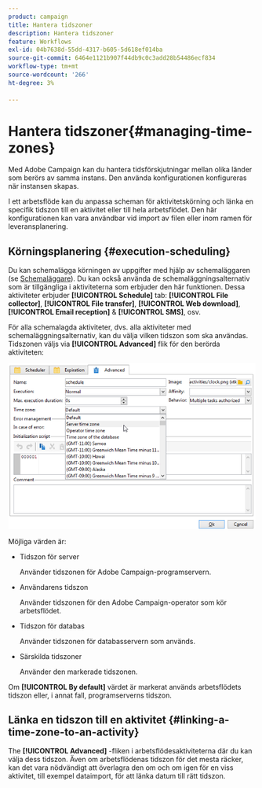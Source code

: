 ```yaml
---
product: campaign
title: Hantera tidszoner
description: Hantera tidszoner
feature: Workflows
exl-id: 04b7638d-55dd-4317-b605-5d618ef014ba
source-git-commit: 6464e1121b907f44db9c0c3add28b54486ecf834
workflow-type: tm+mt
source-wordcount: '266'
ht-degree: 3%

---
```


# Hantera tidszoner{#managing-time-zones}

Med Adobe Campaign kan du hantera tidsförskjutningar mellan olika länder som berörs av samma instans. Den använda konfigurationen konfigureras när instansen skapas.

I ett arbetsflöde kan du anpassa scheman för aktivitetskörning och länka en specifik tidszon till en aktivitet eller till hela arbetsflödet. Den här konfigurationen kan vara användbar vid import av filen eller inom ramen för leveransplanering.

## Körningsplanering {#execution-scheduling}

Du kan schemalägga körningen av uppgifter med hjälp av schemaläggaren (se [Schemaläggare](scheduler.md)). Du kan också använda de schemaläggningsalternativ som är tillgängliga i aktiviteterna som erbjuder den här funktionen. Dessa aktiviteter erbjuder **[!UICONTROL Schedule]** tab: **[!UICONTROL File collector]**, **[!UICONTROL File transfer]**, **[!UICONTROL Web download]**, **[!UICONTROL Email reception]** &amp; **[!UICONTROL SMS]**, osv.

För alla schemalagda aktiviteter, dvs. alla aktiviteter med schemaläggningsalternativ, kan du välja vilken tidszon som ska användas. Tidszonen väljs via **[!UICONTROL Advanced]** flik för den berörda aktiviteten:

![](assets/wf-timezone-in-a-box.png)

Möjliga värden är:

* Tidszon för server

   Använder tidszonen för Adobe Campaign-programservern.

* Användarens tidszon

   Använder tidszonen för den Adobe Campaign-operator som kör arbetsflödet.

* Tidszon för databas

   Använder tidszonen för databasservern som används.

* Särskilda tidszoner

   Använder den markerade tidszonen.

Om **[!UICONTROL By default]** värdet är markerat används arbetsflödets tidszon eller, i annat fall, programserverns tidszon.

## Länka en tidszon till en aktivitet {#linking-a-time-zone-to-an-activity}

The **[!UICONTROL Advanced]** -fliken i arbetsflödesaktiviteterna där du kan välja dess tidszon. Även om arbetsflödenas tidszon för det mesta räcker, kan det vara nödvändigt att överlagra den om och om igen för en viss aktivitet, till exempel dataimport, för att länka datum till rätt tidszon.
